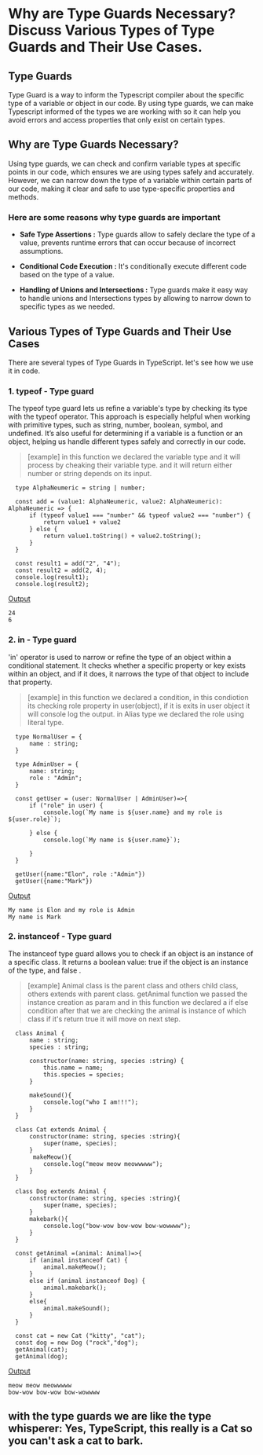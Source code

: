 # Why are Type Guards Necessary? Discuss Various Types of Type Guards and Their Use Cases.

## Type Guards
Type Guard is a way to inform the Typescript compiler about the specific type of a variable or object in our code. By using type guards, we can make Typescript informed of the types we are working with so it can help you avoid errors and access properties that only exist on certain types.

## Why are Type Guards Necessary?

Using type guards, we can check and confirm variable types at specific points in our code, which ensures we are using types safely and accurately. However, we can narrow down the type of a variable within certain parts of our code, making it clear and safe to use type-specific properties and methods.

### Here are some reasons why type guards are important

- **Safe Type Assertions :** Type guards allow to safely declare the type of a value, prevents runtime errors that 
  can occur because of incorrect assumptions.

- **Conditional Code Execution :** It's conditionally execute different code based on the type of a value.

- **Handling of Unions and Intersections :** Type guards make it easy way to handle unions and Intersections types
  by allowing to narrow down to specific types as we needed.


## Various Types of Type Guards and Their Use Cases

There are several types of Type Guards in TypeScript. let's see how we use it in code.

### 1. typeof - Type guard

The typeof type guard lets us refine a variable's type by checking its type with the typeof operator. This approach is especially helpful when working with primitive types, such as string, number, boolean, symbol, and undefined. It’s also useful for determining if a variable is a function or an object, helping us handle different types safely and correctly in our code.

> [example]
> in this function we declared the variable type and it will process by cheaking their variable type.
> and it will return either number or string depends on its input.


  ```
    type AlphaNeumeric = string | number;

    const add = (value1: AlphaNeumeric, value2: AlphaNeumeric): AlphaNeumeric => {
        if (typeof value1 === "number" && typeof value2 === "number") {
            return value1 + value2
        } else {
            return value1.toString() + value2.toString();
        }
    }

    const result1 = add("2", "4");
    const result2 = add(2, 4);
    console.log(result1); 
    console.log(result2); 

  ```
<ins>Output</ins>
  ```
  24
  6
  ```

### 2. in - Type guard

'in' operator is used to narrow or refine the type of an object within a conditional statement. It checks whether a specific property or key exists within an object, and if it does, it narrows the type of that object to include that property.

> [example]
> in this function we declared a condition, in this condiotion its checking role property in user(object), if it is exits in user object it will console log the output.
> in Alias type we declared the role using literal type.


  ```
    type NormalUser = {
        name : string;
    }

    type AdminUser = {
        name: string;
        role : "Admin";
    }

    const getUser = (user: NormalUser | AdminUser)=>{
        if ("role" in user) {
            console.log(`My name is ${user.name} and my role is ${user.role}`);
            
        } else {
            console.log(`My name is ${user.name}`);
            
        }
    }

    getUser({name:"Elon", role :"Admin"})
    getUser({name:"Mark"})               

  ```
 <ins>Output</ins>
  ```
  My name is Elon and my role is Admin
  My name is Mark
  ```

### 2. instanceof - Type guard

The instanceof type guard allows you to check if an object is an instance of a specific class.
It returns a boolean value: true if the object is an instance of the type, and false .

> [example]
> Animal class is the parent class and others child class, others extends with parent class.
> getAnimal function we passed the instance creation as param and in this function we declared a if else condition
  after that we are checking the animal is instance of which class if it's return true it will move on next step.


  ```
    class Animal {
        name : string;
        species : string;

        constructor(name: string, species :string) {
            this.name = name;
            this.species = species;
        }

        makeSound(){
            console.log("who I am!!!"); 
        }
    }

    class Cat extends Animal {
        constructor(name: string, species :string){
            super(name, species);
        }
         makeMeow(){
            console.log("meow meow meowwwww"); 
        }
    }

    class Dog extends Animal {
        constructor(name: string, species :string){
            super(name, species);
        }
        makebark(){
            console.log("bow-wow bow-wow bow-wowwww"); 
        }
    }

    const getAnimal =(animal: Animal)=>{
        if (animal instanceof Cat) {
            animal.makeMeow();
        }
        else if (animal instanceof Dog) {
            animal.makebark();
        }
        else{
            animal.makeSound();
        }
    }      

    const cat = new Cat ("kitty", "cat");
    const dog = new Dog ("rock","dog");
    getAnimal(cat);
    getAnimal(dog);        

  ```
 <ins>Output</ins>
  ```
  meow meow meowwwww
  bow-wow bow-wow bow-wowwww

  ```
 

## with the type guards we are like the type whisperer: Yes, TypeScript, this really is a Cat so you can't ask a cat to bark.







